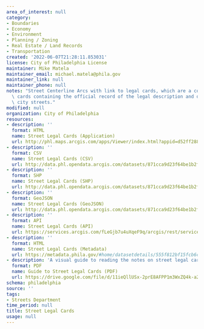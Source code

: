 ```yaml
---
area_of_interest: null
category:
- Boundaries
- Economy
- Environment
- Planning / Zoning
- Real Estate / Land Records
- Transportation
created: '2022-06-07T21:28:11.853031'
license: City of Philadelphia License
maintainer: Mike Matela
maintainer_email: michael.matela@phila.gov
maintainer_link: null
maintainer_phone: null
notes: "Street Centerline Arcs with link to legal cards, which are a collection of\
  \ cards containing the official record of the legal description and drawings of\
  \ city streets."
modified: null
organization: City of Philadelphia
resources:
- description: ''
  format: HTML
  name: Street Legal Cards (Application)
  url: http://phl.maps.arcgis.com/apps/Viewer/index.html?appid=d52ff2884fe94ed18f1825a15ea82a31
- description: ''
  format: CSV
  name: Street Legal Cards (CSV)
  url: http://data.phl.opendata.arcgis.com/datasets/871cca9d23f64be1b2fd5944f8b0b1d9_0.csv
- description: ''
  format: SHP
  name: Street Legal Cards (SHP)
  url: http://data.phl.opendata.arcgis.com/datasets/871cca9d23f64be1b2fd5944f8b0b1d9_0.zip
- description: ''
  format: GeoJSON
  name: Street Legal Cards (GeoJSON)
  url: http://data.phl.opendata.arcgis.com/datasets/871cca9d23f64be1b2fd5944f8b0b1d9_0.geojson
- description: ''
  format: API
  name: Street Legal Cards (API)
  url: https://services.arcgis.com/fLeGjb7u4uXqeF9q/arcgis/rest/services/Legal_Cards/FeatureServer/0/query?outFields=*&where=1%3D1
- description: ''
  format: HTML
  name: Street Legal Cards (Metadata)
  url: https://metadata.phila.gov/#home/datasetdetails/555f812bf15fcb6c6ed4410d/representationdetails/570ea321cd5aa2101d396eab/
- description: 'A visual guide to reading the notes on street legal cards, as well as descriptions of key terms.'
  format: PDF
  name: Guide to Street Legal Cards (PDF)
  url: https://drive.google.com/file/d/11ieQllUSx-2prE8AFPP1m3WxZQ4k-a23/view?usp=sharing
schema: philadelphia
source: ''
tags:
- Streets Department
time_period: null
title: Street Legal Cards
usage: null
---
```

